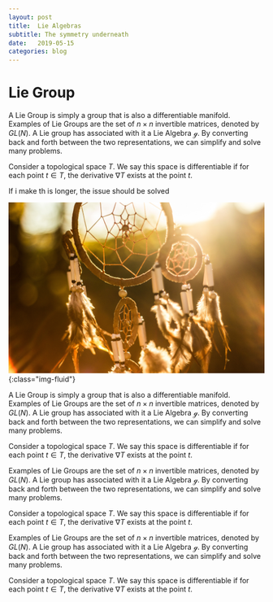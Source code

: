 ```yaml
---
layout: post
title:  Lie Algebras
subtitle: The symmetry underneath
date:   2019-05-15
categories: blog
---
```

# Lie Group
A Lie Group is simply a group that is also a differentiable manifold.
Examples of Lie Groups are the set of $n \times n$ invertible matrices, 
denoted by $GL(N)$. A Lie group has associated with it a Lie Algebra
$\mathscr{g}$. By converting back and forth between the two representations, we can simplify and solve many problems.

Consider a topological space $T$. We say this space is differentiable if
for each point $t \in T$, the derivative $\nabla T$ exists at the point $t$.

If i make th is longer, the issue should be solved

![testing an image](/img/posts/02.jpg){:class="img-fluid"}

A Lie Group is simply a group that is also a differentiable manifold.
Examples of Lie Groups are the set of $n \times n$ invertible matrices, 
denoted by $GL(N)$. A Lie group has associated with it a Lie Algebra
$\mathscr{g}$. By converting back and forth between the two representations, we can simplify and solve many problems.

Consider a topological space $T$. We say this space is differentiable if
for each point $t \in T$, the derivative $\nabla T$ exists at the point $t$.

Examples of Lie Groups are the set of $n \times n$ invertible matrices, 
denoted by $GL(N)$. A Lie group has associated with it a Lie Algebra
$\mathscr{g}$. By converting back and forth between the two representations, we can simplify and solve many problems.

Consider a topological space $T$. We say this space is differentiable if
for each point $t \in T$, the derivative $\nabla T$ exists at the point $t$.


Examples of Lie Groups are the set of $n \times n$ invertible matrices, 
denoted by $GL(N)$. A Lie group has associated with it a Lie Algebra
$\mathscr{g}$. By converting back and forth between the two representations, we can simplify and solve many problems.

Consider a topological space $T$. We say this space is differentiable if
for each point $t \in T$, the derivative $\nabla T$ exists at the point $t$.



